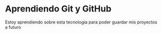 # Aprendiendo Git y GitHub

Estoy aprendiendo sobre esta tecnologia para poder guardar mis proyectos a futuro
